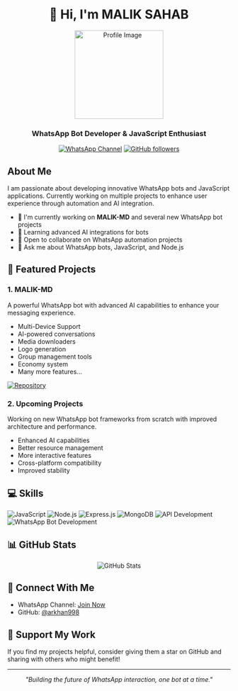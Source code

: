 # <div align="center">👋 Hi, I'm MALIK SAHAB</div>

<div align="center">
  <img src="https://i.imgur.com/IGdomdV.jpg" width="200" alt="Profile Image"/>
  <h3>WhatsApp Bot Developer & JavaScript Enthusiast</h3>
  
  [![WhatsApp Channel](https://img.shields.io/badge/WhatsApp-Channel-25D366?style=for-the-badge&logo=whatsapp&logoColor=white)](https://whatsapp.com/channel/0029VaN8WMOHFxP0SLAKKu0P)
  [![GitHub followers](https://img.shields.io/github/followers/arkhan998?style=for-the-badge&logo=github)](https://github.com/arkhan998)
</div>

## About Me

I am passionate about developing innovative WhatsApp bots and JavaScript applications. Currently working on multiple projects to enhance user experience through automation and AI integration.

- 🔭 I'm currently working on **MALIK-MD** and several new WhatsApp bot projects
- 🌱 Learning advanced AI integrations for bots
- 👯 Open to collaborate on WhatsApp automation projects
- 💬 Ask me about WhatsApp bots, JavaScript, and Node.js

## 🚀 Featured Projects

### 1. MALIK-MD
A powerful WhatsApp bot with advanced AI capabilities to enhance your messaging experience.

- Multi-Device Support
- AI-powered conversations
- Media downloaders
- Logo generation
- Group management tools
- Economy system
- Many more features...

[![Repository](https://img.shields.io/badge/GitHub-Repository-181717?style=for-the-badge&logo=github)](https://github.com/arkhan998/MALIK-MD)

### 2. Upcoming Projects
Working on new WhatsApp bot frameworks from scratch with improved architecture and performance.

- Enhanced AI capabilities
- Better resource management
- More interactive features
- Cross-platform compatibility
- Improved stability

## 💻 Skills

![JavaScript](https://img.shields.io/badge/JavaScript-F7DF1E?style=for-the-badge&logo=javascript&logoColor=black)
![Node.js](https://img.shields.io/badge/Node.js-339933?style=for-the-badge&logo=nodedotjs&logoColor=white)
![Express.js](https://img.shields.io/badge/Express.js-000000?style=for-the-badge&logo=express&logoColor=white)
![MongoDB](https://img.shields.io/badge/MongoDB-4EA94B?style=for-the-badge&logo=mongodb&logoColor=white)
![API Development](https://img.shields.io/badge/API-Development-0078D7?style=for-the-badge)
![WhatsApp Bot Development](https://img.shields.io/badge/WhatsApp-Bot_Dev-25D366?style=for-the-badge&logo=whatsapp&logoColor=white)

## 📊 GitHub Stats

<div align="center">
  <img src="https://github-readme-stats.vercel.app/api?username=arkhan998&show_icons=true&theme=radical" alt="GitHub Stats" />
</div>

## 🔗 Connect With Me

- WhatsApp Channel: [Join Now](https://whatsapp.com/channel/0029VaN8WMOHFxP0SLAKKu0P)
- GitHub: [@arkhan998](https://github.com/arkhan998)

## 🌟 Support My Work

If you find my projects helpful, consider giving them a star on GitHub and sharing with others who might benefit!

---

<div align="center">
  <i>"Building the future of WhatsApp interaction, one bot at a time."</i>
</div>
